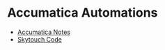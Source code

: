 # Accumatica Automations
- [Accumatica Notes](notes_hia.md)
- [Skytouch Code](pms/skytouch/skytouch.js)